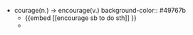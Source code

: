 - courage(n.) -> encourage(v.)
  background-color:: #49767b
	- {{embed [[encourage sb to do sth]] }}
	-
